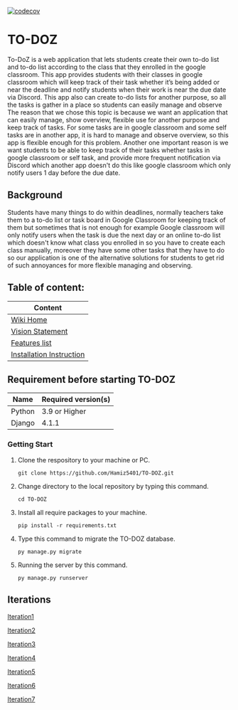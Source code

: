 [![codecov](https://codecov.io/gh/Hamiz5401/TO-DOZ/branch/main/graph/badge.svg?token=4CJU7ZB2JC)](https://codecov.io/gh/Hamiz5401/TO-DOZ)
# TO-DOZ
To-DoZ is a web application that lets students create their own to-do list and to-do list  according to the class that they enrolled in the google classroom.
This app provides students with their classes in google classroom which will keep track of their task whether it’s being added or near the deadline and notify students when their work is near the due date via Discord.
This app also can create to-do lists for another purpose, so all the tasks is gather in a place so students can easily manage and observe
The reason that we chose this topic is because we want an application that can easily manage, show overview, flexible use for another purpose and keep track of tasks. For some tasks are in google classroom and some self tasks are in another app, it is hard to manage and observe overview, so this app is flexible enough for this problem.
Another one important reason is we want students to be able to keep track of their tasks whether tasks in google classroom or self task, and provide more frequent notification via Discord which another app doesn't do this like google classroom which only notify users 1 day before the due date.

## Background
Students have many things to do within deadlines, normally teachers take them to a to-do list or task board in Google Classroom for keeping track of them but sometimes that is not enough for example Google classroom will only notify users when the task is due the next day or an online to-do list which doesn't know what class you enrolled in so you have to create each class manually, moreover they have some other tasks that they have to do so our application is one of the alternative solutions for students to get rid of such annoyances for more flexible managing and observing.

## Table of content:
| Content |
| ------------------------------ |
| [Wiki Home](../../wiki/Home) |
| [Vision Statement](../../wiki/Vision%20Statement) |
| [Features list](../../wiki/Requirements) |
| [Installation Instruction](../../wiki/Installation%20Instruction) |

## Requirement before starting TO-DOZ

| Name | Required version(s) |
|------|---------------------|
| Python | 3.9 or Higher |
| Django | 4.1.1 |

### Getting Start

1. Clone the respository to your machine or PC.

    ```
   git clone https://github.com/Hamiz5401/TO-DOZ.git
    ```
2. Change directory to the local repository by typing this command.

    ```
   cd TO-DOZ
    ```
3. Install all require packages to your machine.

    ```
   pip install -r requirements.txt
    ```
4. Type this command to migrate the TO-DOZ database.

    ```
   py manage.py migrate
    ```
5. Running the server by this command.
    ```
   py manage.py runserver
    ```
    
## Iterations

[Iteration1](../../wiki/Iteration-1)

[Iteration2](../../wiki/Iteration-2)

[Iteration3](../../wiki/Iteration-3)

[Iteration4](../../wiki/Iteration-4)

[Iteration5](../../wiki/Iteration-5)

[Iteration6](../../wiki/Iteration-6)

[Iteration7](../../wiki/Iteration-7)
